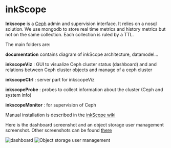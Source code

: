inkScope
========

**Inkscope** is  a [Ceph](http://ceph.com) admin and supervision interface. It  relies on a nosql solution. We use  mongodb to store real time metrics and history metrics but not on the same collection. Each collection is ruled by a TTL.

The main folders are:

**documentation** contains diagram of inkScope architecture, datamodel...

**inkscopeViz** : GUI to visualize Ceph cluster status (dashboard) and and relations between Ceph cluster objects and manage of a ceph cluster

**inkscopeCtrl** : server part for inkscopeViz

**inkscopeProbe** : probes to collect information about the cluster (Ceph and system info)

**inkscopeMonitor** : for supervision of Ceph 

Manual installation is described in the [inkScope wiki](https://github.com/inkscope/inkscope/wiki)

Here is the dashboard screenshot and an object storage user management screenshot. Other screenshots can be found [there](https://github.com/inkscope/inkscope/tree/master/screenshots)

![dashboard](https://raw.github.com/inkscope/inkscope/master/screenshots/Screenshot-Status.png)
![Object storage user management](https://raw.github.com/inkscope/inkscope/master/screenshots/Screenshot-S3userManagement.png)
